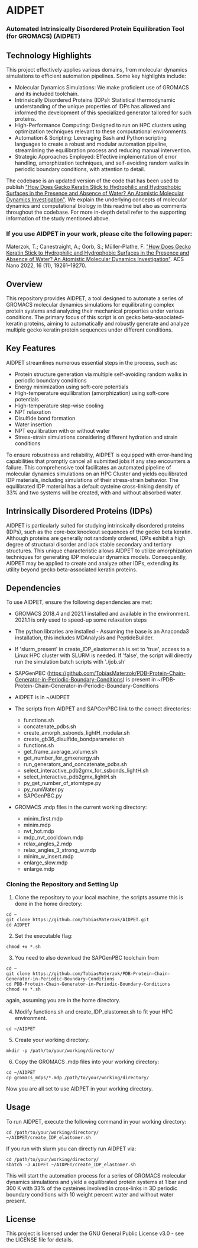 # AIDPET

###  Automated Intrinsically Disordered Protein Equilibration Tool (for GROMACS) (AIDPET)

## Technology Highlights

This project effectively applies various domains, from molecular dynamics simulations to efficient automation pipelines. Some key highlights include:

 - Molecular Dynamics Simulations: We make proficient use of GROMACS and its included toolchain.
 - Intrinsically Disordered Proteins (IDPs): Statistical thermodynamic understanding of the unique properties of IDPs has allowed and informed the development of this specialized generator tailored for such proteins.
 - High-Performance Computing: Designed to run on HPC clusters using optimization techniques relevant to these computational environments.
 - Automation & Scripting: Leveraging Bash and Python scripting languages to create a robust and modular automation pipeline, streamlining the equilibration process and reducing manual intervention.
 - Strategic Approaches Employed: Effective implementation of error handling, amorphization techniques, and self-avoiding random walks in periodic boundary conditions, with attention to detail.

The codebase is an updated version of the code that has been used to publish ["How Does Gecko Keratin Stick to Hydrophilic and Hydrophobic Surfaces in the Presence and Absence of Water? An Atomistic Molecular Dynamics Investigation"](https://doi.org/10.1021/acsnano.2c08627). We explain the underlying concepts of molecular dynamics and computational biology in this readme but also as comments throughout the codebase. For more in-depth detail refer to the supporting information of the study mentioned above.

### If you use AIDPET in your work, please cite the following paper:

Materzok, T.; Canestraight, A.; Gorb, S.; Müller-Plathe, F. ["How Does Gecko Keratin Stick to Hydrophilic and Hydrophobic Surfaces in the Presence and Absence of Water? An Atomistic Molecular Dynamics Investigation"](https://doi.org/10.1021/acsnano.2c08627). ACS Nano 2022, 16 (11), 19261–19270.

## Overview

This repository provides AIDPET, a tool designed to automate a series of GROMACS molecular dynamics simulations for equilibrating complex protein systems and analyzing their mechanical properties under various conditions. The primary focus of this script is on gecko beta-associated-keratin proteins, aiming to automatically and robustly generate and analyze multiple gecko keratin protein sequences under different conditions.

## Key Features

AIDPET streamlines numerous essential steps in the process, such as:

 - Protein structure generation via multiple self-avoiding random walks in periodic boundary conditions
 - Energy minimization using soft-core potentials
 - High-temperature equilibration (amorphization) using soft-core potentials
 - High-temperature step-wise cooling
 - NPT relaxation
 - Disulfide bond formation
 - Water insertion
 - NPT equilibration with or without water
 - Stress-strain simulations considering different hydration and strain conditions

To ensure robustness and reliability, AIDPET is equipped with error-handling capabilities that promptly cancel all submitted jobs if any step encounters a failure. This comprehensive tool facilitates an automated pipeline of molecular dynamics simulations on an HPC Cluster and yields equilibrated IDP materials, including simulations of their stress-strain behavior. The equilibrated IDP material has a default cysteine cross-linking density of 33% and two systems will be created, with and without absorbed water.

## Intrinsically Disordered Proteins (IDPs)

AIDPET is particularly suited for studying intrinsically disordered proteins (IDPs), such as the core-box knockout sequences of the gecko beta keratin. Although proteins are generally not randomly ordered, IDPs exhibit a high degree of structural disorder and lack stable secondary and tertiary structures. This unique characteristic allows AIDPET to utilize amorphization techniques for generating IDP molecular dynamics models. Consequently, AIDPET may be applied to create and analyze other IDPs, extending its utility beyond gecko beta-associated keratin proteins.

## Dependencies

To use AIDPET, ensure the following dependencies are met:

- GROMACS 2018.4 and 2021.1 installed and available in the environment. 2021.1 is only used to speed-up some relaxation steps

- The python libraries are installed - Assuming the base is an Anaconda3 installation, this includes MDAnalysis and PeptideBuilder. 

- If 'slurm_present' in create_IDP_elastomer.sh is set to 'true', access to a Linux HPC cluster with SLURM is needed. If 'false', the script will directly run the simulation batch scripts with './job.sh'

- SAPGenPBC (https://github.com/TobiasMaterzok/PDB-Protein-Chain-Generator-in-Periodic-Boundary-Conditions) is present in 
  ~/PDB-Protein-Chain-Generator-in-Periodic-Boundary-Conditions
- AIDPET is in ~/AIDPET
- The scripts from AIDPET and SAPGenPBC link to the correct directories:
  - functions.sh
  - concatenate_pdbs.sh
  - create_amorph_ssbonds_lightH_modular.sh
  - create_gb36_disulfide_bondparameter.sh
  - functions.sh
  - get_frame_average_volume.sh
  - get_number_for_gmxenergy.sh
  - run_generators_and_concatenate_pdbs.sh
  - select_interactive_pdb2gmx_for_ssbonds_lightH.sh
  - select_interactive_pdb2gmx_lightH.sh
  - py_get_number_of_atomtype.py
  - py_numWater.py
  - SAPGenPBC.py
  
 - GROMACS .mdp files in the current working directory:
   - minim_first.mdp
   - minim.mdp
   - nvt_hot.mdp
   - mdp_nvt_cooldown.mdp
   - relax_angles_2.mdp
   - relax_angles_3_strong_w.mdp
   - minim_w_insert.mdp
   - enlarge_slow.mdp
   - enlarge.mdp

### Cloning the Repository and Setting Up

1. Clone the repository to your local machine, the scripts assume this is done in the home directory:

```
cd ~
git clone https://github.com/TobiasMaterzok/AIDPET.git
cd AIDPET
```

2. Set the executable flag:

```
chmod +x *.sh
```

3. You need to also download the SAPGenPBC toolchain from 

```
cd ~
git clone https://github.com/TobiasMaterzok/PDB-Protein-Chain-Generator-in-Periodic-Boundary-Conditions
cd PDB-Protein-Chain-Generator-in-Periodic-Boundary-Conditions
chmod +x *.sh
```
again, assuming you are in the home directory.

4. Modify functions.sh and create_IDP_elastomer.sh to fit your HPC environment.

```
cd ~/AIDPET
```

5. Create your working directory:

```
mkdir -p /path/to/your/working/directory/
```

6. Copy the GROMACS .mdp files into your working directory:

```
cd ~/AIDPET
cp gromacs_mdps/*.mdp /path/to/your/working/directory/
```

Now you are all set to use AIDPET in your working directory.

## Usage

To run AIDPET, execute the following command in your working directory:

```
cd /path/to/your/working/directory/
~/AIDPET/create_IDP_elastomer.sh
```

If you run with slurm you can directly run AIDPET via:

```
cd /path/to/your/working/directory/
sbatch -J AIDPET ~/AIDPET/create_IDP_elastomer.sh
```

This will start the automation process for a series of GROMACS molecular dynamics simulations and yield a equilibrated protein systems at 1 bar and 300 K with 33% of the cysteines involved in cross-links in 3D periodic boundary conditions with 10 weight percent water and without water present.

## License

This project is licensed under the GNU General Public License v3.0 - see the LICENSE file for details.    
